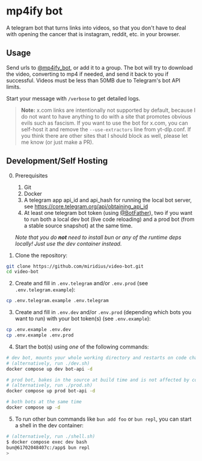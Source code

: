 # mp4ify bot

A telegram bot that turns links into videos, so that you don't have to deal with opening the cancer that is instagram, reddit, etc. in your browser.

## Usage

Send urls to [@mp4ify_bot](https://t.me/mp4ify_bot), or add it to a group. The bot will try to download the video, converting to mp4 if needed, and send it back to you if successful. Videos must be less than 50MB due to Telegram's bot API limits.

Start your message with `/verbose` to get detailed logs.

> **Note:** x.com links are intentionally not supported by default, because I do not want to have anything to do with a site that promotes obvious evils such as fascism. If you want to use the bot for x.com, you can self-host it and remove the `--use-extractors` line from yt-dlp.conf. If you think there are other sites that I should block as well, please let me know (or just make a PR).

## Development/Self Hosting

0. Prerequisites

   1. Git
   2. Docker
   3. A telegram app api_id and api_hash for running the local bot server, see https://core.telegram.org/api/obtaining_api_id
   4. At least one telegram bot token (using [@BotFather](https://t.me/botfather)), two if you want to run both a local dev bot (live code reloading) and a prod bot (from a stable source snapshot) at the same time.

   _Note that you do **not** need to install bun or any of the runtime deps locally! Just use the dev container instead._

1. Clone the repository:

```bash
git clone https://github.com/miridius/video-bot.git
cd video-bot
```

2. Create and fill in `.env.telegram` and/or `.env.prod` (see `.env.telegram.example`):

```bash
cp .env.telegram.example .env.telegram
```

3. Create and fill in `.env.dev` and/or `.env.prod` (depending which bots you want to run) with your bot token(s) (see `.env.example`):

```bash
cp .env.example .env.dev
cp .env.example .env.prod
```

4. Start the bot(s) using _one_ of the following commands:

```bash
# dev bot, mounts your whole working directory and restarts on code changes
# (alternatively, run ./dev.sh)
docker compose up dev bot-api -d

# prod bot, bakes in the source at build time and is not affected by code changes
# (alternatively, run ./prod.sh)
docker compose up prod bot-api -d

# both bots at the same time
docker compose up -d
```

5. To run other bun commands like `bun add foo` or `bun repl`, you can start a shell in the dev container:

```bash
# (alternatively, run ./shell.sh)
$ docker compose exec dev bash
bun@61702048407c:/app$ bun repl
>
```
